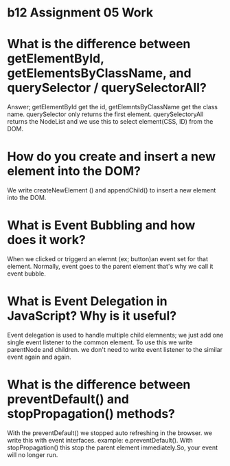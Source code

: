 # b12 Assignment 05 Work

# What is the difference between getElementById, getElementsByClassName, and querySelector / querySelectorAll?

Answer; getElementById get the id, getElemntsByClassName get the class name. querySelector only returns the first element. querySelectoryAll returns the NodeList and we use this to select element(CSS, ID) from the DOM.

# How do you create and insert a new element into the DOM?

We write createNewElement () and appendChild() to insert a new element into the DOM.

# What is Event Bubbling and how does it work?

When we clicked or triggerd an elemnt (ex; button)an event set for that element. Normally, event goes to the parent element that's why we call it event bubble.

# What is Event Delegation in JavaScript? Why is it useful?

Event delegation is used to handle multiple child elemnents; we just add one single event listener to the common element. To use this we write parentNode and children. we don't need to write event listener to the similar event again and again.

# What is the difference between preventDefault() and stopPropagation() methods?

With the preventDefault() we stopped auto refreshing in the browser. we write this with event interfaces. example: e.preventDefault(). With stopPropagation() this stop the parent element immediately.So, your event will no longer run.

#
